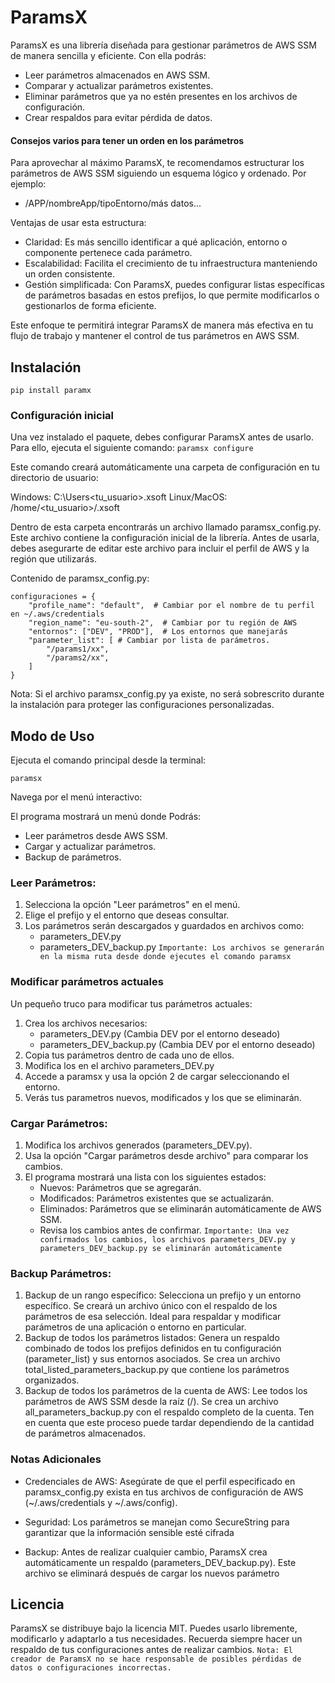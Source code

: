 # ParamsX

ParamsX es una librería diseñada para gestionar parámetros de AWS SSM de manera sencilla y eficiente. Con ella podrás:
- Leer parámetros almacenados en AWS SSM.
- Comparar y actualizar parámetros existentes.
- Eliminar parámetros que ya no estén presentes en los archivos de configuración.
- Crear respaldos para evitar pérdida de datos.


#### Consejos varios para tener un orden en los parámetros
Para aprovechar al máximo ParamsX, te recomendamos estructurar los parámetros de AWS SSM siguiendo un esquema lógico y ordenado. Por ejemplo:
- /APP/nombreApp/tipoEntorno/más datos...

Ventajas de usar esta estructura:
- Claridad: Es más sencillo identificar a qué aplicación, entorno o componente pertenece cada parámetro.
- Escalabilidad: Facilita el crecimiento de tu infraestructura manteniendo un orden consistente.
- Gestión simplificada: Con ParamsX, puedes configurar listas específicas de parámetros basadas en estos prefijos, lo que permite modificarlos o gestionarlos de forma eficiente.

Este enfoque te permitirá integrar ParamsX de manera más efectiva en tu flujo de trabajo y mantener el control de tus parámetros en AWS SSM.

## Instalación

```pip install paramx```

### Configuración inicial
Una vez instalado el paquete, debes configurar ParamsX antes de usarlo. Para ello, ejecuta el siguiente comando:
``` paramsx configure ```

Este comando creará automáticamente una carpeta de configuración en tu directorio de usuario:

Windows: C:\Users\<tu_usuario>\.xsoft
Linux/MacOS: /home/<tu_usuario>/.xsoft

Dentro de esta carpeta encontrarás un archivo llamado paramsx_config.py. 
Este archivo contiene la configuración inicial de la librería. Antes de usarla, debes asegurarte de editar este archivo para incluir el perfil de AWS y la región que utilizarás.

Contenido de paramsx_config.py:

```
configuraciones = {
    "profile_name": "default",  # Cambiar por el nombre de tu perfil en ~/.aws/credentials
    "region_name": "eu-south-2",  # Cambiar por tu región de AWS
    "entornos": ["DEV", "PROD"],  # Los entornos que manejarás
    "parameter_list": [ # Cambiar por lista de parámetros.
        "/params1/xx",
        "/params2/xx",
    ]
}
```
Nota: Si el archivo paramsx_config.py ya existe, no será sobrescrito durante la instalación para proteger las configuraciones personalizadas.


## Modo de Uso
Ejecuta el comando principal desde la terminal:

```paramsx```

Navega por el menú interactivo:

El programa mostrará un menú donde Podrás:
- Leer parámetros desde AWS SSM.
- Cargar y actualizar parámetros.
- Backup de parámetros.


### Leer Parámetros:
1. Selecciona la opción "Leer parámetros" en el menú.
2. Elige el prefijo y el entorno que deseas consultar.
3. Los parámetros serán descargados y guardados en archivos como:
    - parameters_DEV.py
    - parameters_DEV_backup.py
    ```Importante: Los archivos se generarán en la misma ruta desde donde ejecutes el comando paramsx```

### Modificar parámetros actuales
Un pequeño truco para modificar tus parámetros actuales:
1. Crea los archivos necesarios:
    - parameters_DEV.py (Cambia DEV por el entorno deseado)
    - parameters_DEV_backup.py (Cambia DEV por el entorno deseado)
2. Copia tus parámetros dentro de cada uno de ellos.
3. Modifica los en el archivo parameters_DEV.py
4. Accede a paramsx y usa la opción 2 de cargar seleccionando el entorno.
5. Verás tus parametros nuevos, modificados y los que se eliminarán.

### Cargar Parámetros:
1. Modifica los archivos generados (parameters_DEV.py).
2. Usa la opción "Cargar parámetros desde archivo" para comparar los cambios.
3. El programa mostrará una lista con los siguientes estados:
    - Nuevos: Parámetros que se agregarán.
    - Modificados: Parámetros existentes que se actualizarán.
    - Eliminados: Parámetros que se eliminarán automáticamente de AWS SSM.
    * Revisa los cambios antes de confirmar.
    ```Importante: Una vez confirmados los cambios, los archivos parameters_DEV.py y parameters_DEV_backup.py se eliminarán automáticamente```

### Backup Parámetros:
1. Backup de un rango específico:
Selecciona un prefijo y un entorno específico.
Se creará un archivo único con el respaldo de los parámetros de esa selección.
Ideal para respaldar y modificar parámetros de una aplicación o entorno en particular.
2. Backup de todos los parámetros listados:
Genera un respaldo combinado de todos los prefijos definidos en tu configuración (parameter_list) y sus entornos asociados.
Se crea un archivo total_listed_parameters_backup.py que contiene los parámetros organizados.
3. Backup de todos los parámetros de la cuenta de AWS:
Lee todos los parámetros de AWS SSM desde la raíz (/).
Se crea un archivo all_parameters_backup.py con el respaldo completo de la cuenta.
Ten en cuenta que este proceso puede tardar dependiendo de la cantidad de parámetros almacenados.

### Notas Adicionales
- Credenciales de AWS:
    Asegúrate de que el perfil especificado en paramsx_config.py exista en tus archivos de configuración de AWS (~/.aws/credentials y ~/.aws/config).

- Seguridad:
    Los parámetros se manejan como SecureString para garantizar que la información sensible esté cifrada

- Backup:
    Antes de realizar cualquier cambio, ParamsX crea automáticamente un respaldo (parameters_DEV_backup.py). Este archivo se eliminará después de cargar los nuevos parámetro

## Licencia
ParamsX se distribuye bajo la licencia MIT. Puedes usarlo libremente, modificarlo y adaptarlo a tus necesidades. Recuerda siempre hacer un respaldo de tus configuraciones antes de realizar cambios.
```Nota: El creador de ParamsX no se hace responsable de posibles pérdidas de datos o configuraciones incorrectas.```